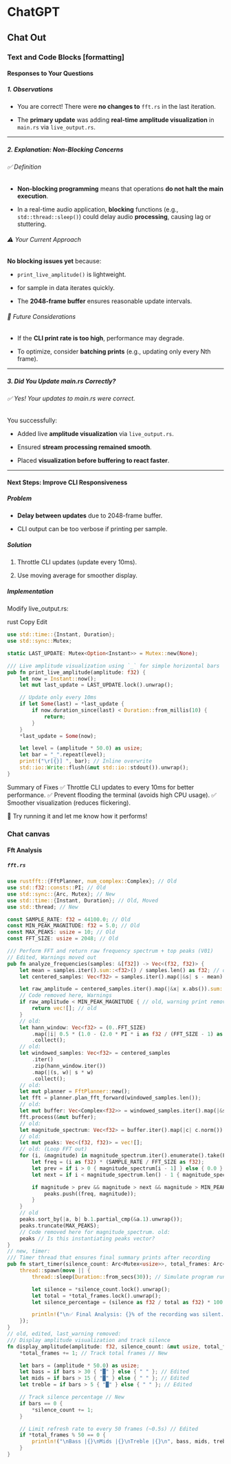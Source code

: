 # ChatGPT

## Chat Out

### Text and Code Blocks [formatting]

#### Responses to Your Questions

##### 1. Observations

- You are correct! There were **no changes to** `fft.rs` in the last iteration.

- The **primary update** was adding **real-time amplitude visualization** in `main.rs` via `live_output.rs`.

____

##### 2. Explanation: Non-Blocking Concerns

###### ✅ Definition

- **Non-blocking programming** means that operations **do not halt the main execution**.

- In a real-time audio application, **blocking** functions (e.g., `std::thread::sleep()`) could delay audio **processing**, causing lag or stuttering.

###### ⚠️ Your Current Approach

**No blocking issues yet** because:

- `print_live_amplitude()` is lightweight.

- for sample in data iterates quickly.

- The **2048-frame buffer** ensures reasonable update intervals.

###### 🚀 Future Considerations

- If the **CLI print rate is too high**, performance may degrade.

- To optimize, consider **batching prints** (e.g., updating only every Nth frame).

____

##### 3. Did You Update main.rs Correctly?

###### ✅ Yes! Your updates to main.rs were correct.

You successfully:

- Added live **amplitude visualization** via `live_output.rs`.

- Ensured **stream processing remained smooth**.

- Placed **visualization before buffering to react faster**.

____

#### Next Steps: Improve CLI Responsiveness

##### Problem

- **Delay between updates** due to 2048-frame buffer.

- CLI output can be too verbose if printing per sample.

##### Solution

1. Throttle CLI updates (update every 10ms).

2. Use moving average for smoother display.

##### Implementation

Modify live_output.rs:

rust
Copy
Edit

```rust
use std::time::{Instant, Duration};
use std::sync::Mutex;

static LAST_UPDATE: Mutex<Option<Instant>> = Mutex::new(None);

/// Live amplitude visualization using `_` for simple horizontal bars
pub fn print_live_amplitude(amplitude: f32) {
    let now = Instant::now();
    let mut last_update = LAST_UPDATE.lock().unwrap();

    // Update only every 10ms
    if let Some(last) = *last_update {
        if now.duration_since(last) < Duration::from_millis(10) {
            return;
        }
    }
    *last_update = Some(now);

    let level = (amplitude * 50.0) as usize;
    let bar = "_".repeat(level);
    print!("\r[{}] ", bar); // Inline overwrite
    std::io::Write::flush(&mut std::io::stdout()).unwrap();
}
```

Summary of Fixes
✅ Throttle CLI updates to every 10ms for better performance.
✅ Prevent flooding the terminal (avoids high CPU usage).
✅ Smoother visualization (reduces flickering).

🚀 Try running it and let me know how it performs!

### Chat canvas

#### Fft Analysis

##### `fft.rs`

```rust
use rustfft::{FftPlanner, num_complex::Complex}; // Old
use std::f32::consts::PI; // Old
use std::sync::{Arc, Mutex}; // New
use std::time::{Instant, Duration}; // Old, Moved
use std::thread; // New

const SAMPLE_RATE: f32 = 44100.0; // Old
const MIN_PEAK_MAGNITUDE: f32 = 5.0; // Old
const MAX_PEAKS: usize = 10; // Old
const FFT_SIZE: usize = 2048; // Old

/// Perform FFT and return raw frequency spectrum + top peaks (V01)
// Edited, Warnings moved out
pub fn analyze_frequencies(samples: &[f32]) -> Vec<(f32, f32)> {
    let mean = samples.iter().sum::<f32>() / samples.len() as f32; // old
    let centered_samples: Vec<f32> = samples.iter().map(|&s| s - mean).collect();// old

    let raw_amplitude = centered_samples.iter().map(|&x| x.abs()).sum::<f32>() / centered_samples.len() as f32; // Old
    // Code removed here, Warnings
    if raw_amplitude < MIN_PEAK_MAGNITUDE { // old, warning print removed
        return vec![]; // old
    }
    // old:
    let hann_window: Vec<f32> = (0..FFT_SIZE)
        .map(|i| 0.5 * (1.0 - (2.0 * PI * i as f32 / (FFT_SIZE - 1) as f32).cos()))
        .collect();
    // old:
    let windowed_samples: Vec<f32> = centered_samples
        .iter()
        .zip(hann_window.iter())
        .map(|(s, w)| s * w)
        .collect();
    // old:
    let mut planner = FftPlanner::new();
    let fft = planner.plan_fft_forward(windowed_samples.len());
    // old:
    let mut buffer: Vec<Complex<f32>> = windowed_samples.iter().map(|&s| Complex::new(s, 0.0)).collect();
    fft.process(&mut buffer);
    // old:
    let magnitude_spectrum: Vec<f32> = buffer.iter().map(|c| c.norm()).collect();
    // old:
    let mut peaks: Vec<(f32, f32)> = vec![];
    // old: (Loop FFT out)
    for (i, &magnitude) in magnitude_spectrum.iter().enumerate().take(FFT_SIZE / 2) {
        let freq = (i as f32) * (SAMPLE_RATE / FFT_SIZE as f32);
        let prev = if i > 0 { magnitude_spectrum[i - 1] } else { 0.0 };
        let next = if i < magnitude_spectrum.len() - 1 { magnitude_spectrum[i + 1] } else { 0.0 };

        if magnitude > prev && magnitude > next && magnitude > MIN_PEAK_MAGNITUDE {
            peaks.push((freq, magnitude));
        }
    }
    // old
    peaks.sort_by(|a, b| b.1.partial_cmp(&a.1).unwrap());
    peaks.truncate(MAX_PEAKS);
    // Code removed here for magnitude_spectrum. old:
    peaks // Is this instantiating peaks vector?
}
// new, timer:
/// Timer thread that ensures final summary prints after recording
pub fn start_timer(silence_count: Arc<Mutex<usize>>, total_frames: Arc<Mutex<usize>>) {
    thread::spawn(move || {
        thread::sleep(Duration::from_secs(30)); // Simulate program run duration

        let silence = *silence_count.lock().unwrap();
        let total = *total_frames.lock().unwrap();
        let silence_percentage = (silence as f32 / total as f32) * 100.0;

        println!("\n✅ Final Analysis: {}% of the recording was silent.", silence_percentage);
    });
}
// old, edited, last_warning removed:
/// Display amplitude visualization and track silence
fn display_amplitude(amplitude: f32, silence_count: &mut usize, total_frames: &mut usize) {
    *total_frames += 1; // Track total frames // New

    let bars = (amplitude * 50.0) as usize;
    let bass = if bars > 30 { "█" } else { " " }; // Edited
    let mids = if bars > 15 { "█" } else { " " }; // Edited
    let treble = if bars > 5 { "█" } else { " " }; // Edited

    // Track silence percentage // New
    if bars == 0 {
        *silence_count += 1;
    }

    // Limit refresh rate to every 50 frames (~0.5s) // Edited
    if *total_frames % 50 == 0 {
        println!("\nBass |{}\nMids |{}\nTreble |{}\n", bass, mids, treble); // Edited for vertical alignment
    }
}
```

